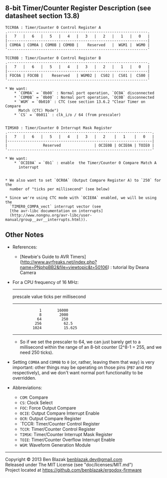 ## 8-bit Timer/Counter Register Description (see datasheet section 13.8)

    TCCR0A : Timer/Counter 0 Control Register A
    .---------------------------------------------------------------.
    |   7   |   6   |   5   |   4   |   3   |   2   |   1   |   0   |
    |---------------------------------------------------------------|
    | COM0A | COM0A | COM0B | COM0B |    Reserved   |  WGM1 |  WGM0 |
    '---------------------------------------------------------------'

    TCCR0B : Timer/Counter 0 Control Register B
    .---------------------------------------------------------------.
    |   7   |   6   |   5   |   4   |   3   |   2   |   1   |   0   |
    |---------------------------------------------------------------|
    | FOC0A | FOC0B |    Reserved   | WGM02 |  CS02 |  CS01 |  CS00 |
    '---------------------------------------------------------------'

    * We want:
        * `COM0A` = `0b00` : Normal port operation, `OC0A` disconnected
        * `COM0B` = `0b00` : Normal port operation, `OC0B` disconnected
        * `WGM` = `0b010` : CTC (see section 13.6.2 "Clear Timer on Compare
          Match (CTC) Mode")
        * `CS` = `0b011` : clk_i/o / 64 (from prescaler)


    TIMSK0 : Timer/Counter 0 Interrupt Mask Register
    .-----------------------------------------------------------------.
    |   7   |   6   |   5   |   4   |   3   |   2    |   1    |   0   |
    |-----------------------------------------------------------------|
    |                Reserved               | OCIE0B | OCIE0A | TOIE0 |
    '-----------------------------------------------------------------'

    * We want:
        * `OCIE0A` = `0b1` : enable  the Timer/Counter 0 Compare Match A
          interrupt


    * We also want to set `OCR0A` (Output Compare Register A) to `250` for the
      number of "ticks per millisecond" (see below)

    * Since we're using CTC mode with `OCIE0A` enabled, we will be using the
      `TIMER0_COMPA_vect` interrupt vector (see
      [the avr-libc documentation on interrupts]
      (http://www.nongnu.org/avr-libc/user-manual/group__avr__interrupts.html)).


## Other Notes

* References:

    * [Newbie's Guide to AVR Timers]
      (http://www.avrfreaks.net/index.php?name=PNphpBB2&file=viewtopic&t=50106)
      : tutorial lby Deana Camera


* For a CPU frequency of 16 MHz:

    --------------------------------------------
     prescale value       ticks per millisecond
    ----------------     -----------------------
                  1       16000
                  8        2000
                 64         250
                256          62.5
               1024          15.625
    --------------------------------------------

    * So if we set the prescaler to 64, we can just barely get to a millisecond
      within the range of an 8-bit counter (2^8-1 = 255, and we need 250
      ticks).

* Setting `COM0A` and `COM0B` to `0` (or, rather, leaving them that way) is
  very important: other things may be operating on those pins (`PB7` and `PD0`
  respectively), and we don't want normal port functionality to be overridden.


* Abbreviations:
    * `COM`: Compare
    * `CS`: Clock Select
    * `FOC`: Force Output Compare
    * `OCIE`: Output Compare Interrupt Enable
    * `OCR`: Output Compare Register
    * `TCCR: Timer/Counter Control Register
    * `TCCR`: Timer/Counter Control Register
    * `TIMSK`: Timer/Counter Interrupt Mask Register
    * `TOIE`: Timer/Counter Overflow Interrupt Enable
    * `WGM`: Waveform Generation Module


-------------------------------------------------------------------------------

Copyright &copy; 2013 Ben Blazak <benblazak.dev@gmail.com>  
Released under The MIT License (see "doc/licenses/MIT.md")  
Project located at <https://github.com/benblazak/ergodox-firmware>

